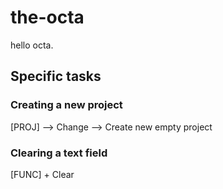 # the-octa

hello octa.

## Specific tasks
### Creating a new project
[PROJ] --> Change --> Create new empty project

### Clearing a text field
[FUNC] + Clear
